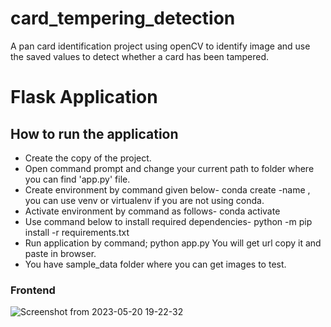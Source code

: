# card_tempering_detection
A pan card identification project using openCV to identify image and use the saved values to detect whether a card has been tampered.

# Flask Application
## How to run the application
* Create the copy of the project.
* Open command prompt and change your current path 
to folder where you can find 'app.py' file.
* Create environment by command given below-
conda create -name <environment name>,
you can use venv or virtualenv if you are not using conda.
* Activate environment by command as follows-
conda activate <environment name>
* Use command below to install required dependencies-
python -m pip install -r requirements.txt
* Run application by command;
python app.py
You will get url copy it and paste in browser.
* You have sample_data folder where you can get images to test.
  
 ### Frontend 
![Screenshot from 2023-05-20 19-22-32](https://github.com/Kamire-J/card_tempering_detection/assets/69396901/dbbf562c-80ea-49b2-80c8-cc2f5fb133ce)
